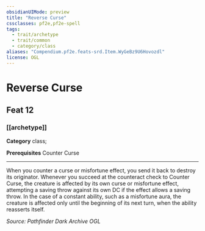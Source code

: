 ```yaml
---
obsidianUIMode: preview
title: "Reverse Curse"
cssclasses: pf2e,pf2e-spell
tags:
  - trait/archetype
  - trait/common
  - category/class
aliases: "Compendium.pf2e.feats-srd.Item.WyGeBz9U6Hovozdl"
license: OGL
---
```

# Reverse Curse
## Feat 12
### [[archetype]]

**Category** class; 



**Prerequisites** Counter Curse
* * *
When you counter a curse or misfortune effect, you send it back to destroy its originator. Whenever you succeed at the counteract check to Counter Curse, the creature is affected by its own curse or misfortune effect, attempting a saving throw against its own DC if the effect allows a saving throw. In the case of a constant ability, such as a misfortune aura, the creature is affected only until the beginning of its next turn, when the ability reasserts itself.

*Source: Pathfinder Dark Archive*
*OGL*